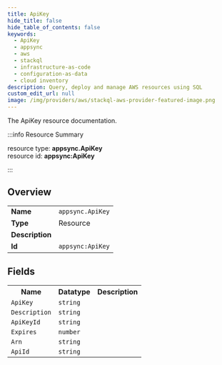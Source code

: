 ```yaml
---
title: ApiKey
hide_title: false
hide_table_of_contents: false
keywords:
  - ApiKey
  - appsync
  - aws
  - stackql
  - infrastructure-as-code
  - configuration-as-data
  - cloud inventory
description: Query, deploy and manage AWS resources using SQL
custom_edit_url: null
image: /img/providers/aws/stackql-aws-provider-featured-image.png
---
```

The ApiKey resource documentation.

:::info Resource Summary

<div class="row">
<div class="providerDocColumn">
<span>resource type:&nbsp;<b>appsync.ApiKey</b></span><br />
<span>resource id:&nbsp;<b>appsync:ApiKey</b></span><br />
</div>
</div>

:::

## Overview
<table><tbody>
<tr><td><b>Name</b></td><td><code>appsync.ApiKey</code></td></tr>
<tr><td><b>Type</b></td><td>Resource</td></tr>
<tr><td><b>Description</b></td><td></td></tr>
<tr><td><b>Id</b></td><td><code>appsync:ApiKey</code></td></tr>
</tbody></table>

## Fields
<table><tbody>
<tr><th>Name</th><th>Datatype</th><th>Description</th></tr>
<tr><td><code>ApiKey</code></td><td><code>string</code></td><td></td></tr><tr><td><code>Description</code></td><td><code>string</code></td><td></td></tr><tr><td><code>ApiKeyId</code></td><td><code>string</code></td><td></td></tr><tr><td><code>Expires</code></td><td><code>number</code></td><td></td></tr><tr><td><code>Arn</code></td><td><code>string</code></td><td></td></tr><tr><td><code>ApiId</code></td><td><code>string</code></td><td></td></tr>
</tbody></table>